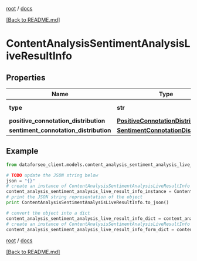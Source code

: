 [root](./../ "root") / [docs](./ "docs")

[[Back to README.md]](./../README.md "[Back to README.md]")

# ContentAnalysisSentimentAnalysisLiveResultInfo

## Properties

Name | Type | Description | Notes
------------ | ------------- | ------------- | -------------
**type** | **str** | type of element | [optional]
**positive_connotation_distribution** | [**PositiveConnotationDistribution**](PositiveConnotationDistribution.md) |  | [optional]
**sentiment_connotation_distribution** | [**SentimentConnotationDistribution**](SentimentConnotationDistribution.md) |  | [optional]

## Example

```python
from dataforseo_client.models.content_analysis_sentiment_analysis_live_result_info import ContentAnalysisSentimentAnalysisLiveResultInfo

# TODO update the JSON string below
json = "{}"
# create an instance of ContentAnalysisSentimentAnalysisLiveResultInfo from a JSON string
content_analysis_sentiment_analysis_live_result_info_instance = ContentAnalysisSentimentAnalysisLiveResultInfo.from_json(json)
# print the JSON string representation of the object
print ContentAnalysisSentimentAnalysisLiveResultInfo.to_json()

# convert the object into a dict
content_analysis_sentiment_analysis_live_result_info_dict = content_analysis_sentiment_analysis_live_result_info_instance.to_dict()
# create an instance of ContentAnalysisSentimentAnalysisLiveResultInfo from a dict
content_analysis_sentiment_analysis_live_result_info_form_dict = content_analysis_sentiment_analysis_live_result_info.from_dict(content_analysis_sentiment_analysis_live_result_info_dict)
```

  

[root](./../ "root") / [docs](./ "docs")

[[Back to README.md]](./../README.md "[Back to README.md]")